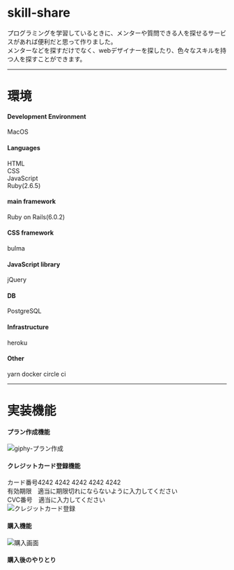 # skill-share
プログラミングを学習しているときに、メンターや質問できる人を探せるサービスがあれば便利だと思って作りました。  
メンターなどを探すだけでなく、webデザイナーを探したり、色々なスキルを持つ人を探すことができます。
***
# 環境
#### Development Environment  
MacOS  

#### Languages  
HTML  
CSS  
JavaScript  
Ruby(2.6.5)  
#### main framework
Ruby on Rails(6.0.2)

#### CSS framework
bulma

#### JavaScript library
jQuery  

#### DB
PostgreSQL  

#### Infrastructure
heroku  

#### Other
yarn
docker
circle ci
***

# 実装機能
#### プラン作成機能    
![giphy-プラン作成](https://user-images.githubusercontent.com/63545165/93014364-7f4b9180-f5eb-11ea-85e3-f59f95fd3199.gif)  

#### クレジットカード登録機能  
カード番号4242 4242 4242 4242 4242    
有効期限　適当に期限切れにならないように入力してください  
CVC番号　適当に入力してください  
![クレジットカード登録](https://user-images.githubusercontent.com/63545165/93174181-86e47500-f768-11ea-84d3-89d91a607275.gif)  

#### 購入機能  
![購入画面](https://user-images.githubusercontent.com/63545165/93177917-78995780-f76e-11ea-989b-2431af8bcc3d.gif)  

#### 購入後のやりとり  


